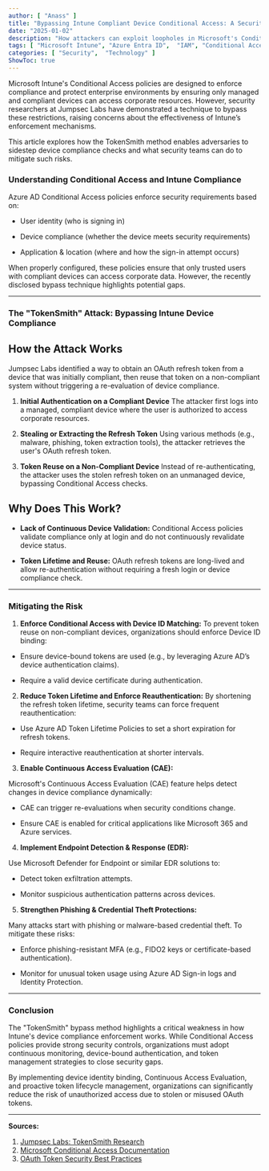 ```yaml
---
author: [ "Anass" ]
title: "Bypassing Intune Compliant Device Conditional Access: A Security Perspective"
date: "2025-01-02"
description: "How attackers can exploit loopholes in Microsoft's Conditional Access policies and how to mitigate the risks."
tags: [ "Microsoft Intune", "Azure Entra ID",  "IAM", "Conditional Access", "SecurityThreats", "Cybersecurity" ]
categories: [ "Security",  "Technology" ]
ShowToc: true
---
```


Microsoft Intune's Conditional Access policies are designed to enforce compliance and protect enterprise environments by ensuring only managed and compliant devices can access corporate resources. However, security researchers at Jumpsec Labs have demonstrated a technique to bypass these restrictions, raising concerns about the effectiveness of Intune’s enforcement mechanisms.

This article explores how the TokenSmith method enables adversaries to sidestep device compliance checks and what security teams can do to mitigate such risks.

### Understanding Conditional Access and Intune Compliance

Azure AD Conditional Access policies enforce security requirements based on:

- User identity (who is signing in)

- Device compliance (whether the device meets security requirements)

- Application & location (where and how the sign-in attempt occurs)

When properly configured, these policies ensure that only trusted users with compliant devices can access corporate data. However, the recently disclosed bypass technique highlights potential gaps.

---

### The "TokenSmith" Attack: Bypassing Intune Device Compliance

## How the Attack Works

Jumpsec Labs identified a way to obtain an OAuth refresh token from a device that was initially compliant, then reuse that token on a non-compliant system without triggering a re-evaluation of device compliance.

1. **Initial Authentication on a Compliant Device**
The attacker first logs into a managed, compliant device where the user is authorized to access corporate resources.

2. **Stealing or Extracting the Refresh Token**
Using various methods (e.g., malware, phishing, token extraction tools), the attacker retrieves the user's OAuth refresh token.

3. **Token Reuse on a Non-Compliant Device**
Instead of re-authenticating, the attacker uses the stolen refresh token on an unmanaged device, bypassing Conditional Access checks.

## Why Does This Work?

- **Lack of Continuous Device Validation:** 
Conditional Access policies validate compliance only at login and do not continuously revalidate device status.

- **Token Lifetime and Reuse:** 
OAuth refresh tokens are long-lived and allow re-authentication without requiring a fresh login or device compliance check.

---

### Mitigating the Risk

1. **Enforce Conditional Access with Device ID Matching:**
To prevent token reuse on non-compliant devices, organizations should enforce Device ID binding:

- Ensure device-bound tokens are used (e.g., by leveraging Azure AD’s device authentication claims).

- Require a valid device certificate during authentication.

2. **Reduce Token Lifetime and Enforce Reauthentication:**
By shortening the refresh token lifetime, security teams can force frequent reauthentication:

- Use Azure AD Token Lifetime Policies to set a short expiration for refresh tokens.

- Require interactive reauthentication at shorter intervals.

3. **Enable Continuous Access Evaluation (CAE):**

Microsoft's Continuous Access Evaluation (CAE) feature helps detect changes in device compliance dynamically:

- CAE can trigger re-evaluations when security conditions change.

- Ensure CAE is enabled for critical applications like Microsoft 365 and Azure services.

4. **Implement Endpoint Detection & Response (EDR):**

Use Microsoft Defender for Endpoint or similar EDR solutions to:

- Detect token exfiltration attempts.

- Monitor suspicious authentication patterns across devices.

5. **Strengthen Phishing & Credential Theft Protections:**

Many attacks start with phishing or malware-based credential theft. To mitigate these risks:

- Enforce phishing-resistant MFA (e.g., FIDO2 keys or certificate-based authentication).

- Monitor for unusual token usage using Azure AD Sign-in logs and Identity Protection.

---

### Conclusion

The "TokenSmith" bypass method highlights a critical weakness in how Intune's device compliance enforcement works. While Conditional Access policies provide strong security controls, organizations must adopt continuous monitoring, device-bound authentication, and token management strategies to close security gaps.

By implementing device identity binding, Continuous Access Evaluation, and proactive token lifecycle management, organizations can significantly reduce the risk of unauthorized access due to stolen or misused OAuth tokens.

---

**Sources:**

1. [Jumpsec Labs: TokenSmith Research](https://labs.jumpsec.com/tokensmith-bypassing-intune-compliant-device-conditional-access/)
2. [Microsoft Conditional Access Documentation](https://learn.microsoft.com/en-us/entra/identity/conditional-access/)
3. [OAuth Token Security Best Practices](https://datatracker.ietf.org/doc/html/rfc9700)
